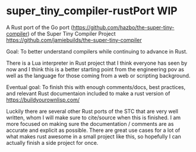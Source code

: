# super_tiny_compiler-rustPort WIP

A Rust port of the Go port (https://github.com/hazbo/the-super-tiny-compiler) of the Super Tiny Compiler Project
 https://github.com/jamiebuilds/the-super-tiny-compiler

Goal: To better understand compilers while continuing to advance in Rust.

There is a Lua interpreter in Rust project that I think everyone has seen by now and I think this is a better starting point from the engineering pov as well as the language for those coming from a web or scripting background.

Eventual goal: To finish this with enough comments/docs, best practices, and relevant Rust documentaion included
to make a rust version of https://buildyourownlisp.com/ 


Luckily there are several other Rust ports of the STC that are very well written, whom I will make sure to cite/source when this is finished. I am more focused on making sure the documentation / comments are as accurate and explicit as possible. There are great use cases for a lot of what makes rust awesome in a small project like this, so hopefully I can actually finish a side project for once.
